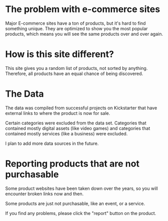 # The problem with e-commerce sites

Major E-commerce sites have a ton of products, but it's hard to find something unique. They are optimized to show you the most popular products, which means you will see the same products over and over again.

# How is this site different?

This site gives you a random list of products, not sorted by anything. Therefore, all products have an equal chance of being discovered.

# The Data

The data was compiled from successful projects on Kickstarter that have external links to where the product is now for sale.

Certain categories were excluded from the data set. Categories that contained mostly digital assets (like video games) and categories that contained mostly services (like a business) were excluded.

I plan to add more data sources in the future.

# Reporting products that are not purchasable

Some product websites have been taken down over the years, so you will encounter broken links now and then.

Some products are just not purchasable, like an event, or a service.

If you find any problems, please click the "report" button on the product.
